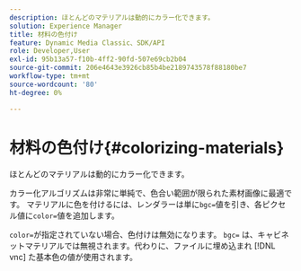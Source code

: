 ```yaml
---
description: ほとんどのマテリアルは動的にカラー化できます。
solution: Experience Manager
title: 材料の色付け
feature: Dynamic Media Classic、SDK/API
role: Developer,User
exl-id: 95b13a57-f10b-4ff2-90fd-507e69cb2b04
source-git-commit: 206e4643e3926cb85b4be2189743578f88180be7
workflow-type: tm+mt
source-wordcount: '80'
ht-degree: 0%

---
```


# 材料の色付け{#colorizing-materials}

ほとんどのマテリアルは動的にカラー化できます。

カラー化アルゴリズムは非常に単純で、色合い範囲が限られた素材画像に最適です。 マテリアルに色を付けるには、レンダラーは単に`bgc=`値を引き、各ピクセル値に`color=`値を追加します。

`color=`が指定されていない場合、色付けは無効になります。 `bgc=` は、キャビネットマテリアルでは無視されます。代わりに、ファイルに埋め込まれ [!DNL vnc] た基本色の値が使用されます。
